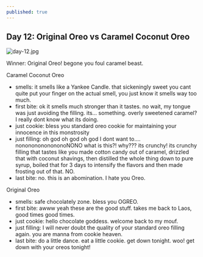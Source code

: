 ```yaml
---
published: true
---
```

## Day 12: Original Oreo vs Caramel Coconut Oreo

![day-12.jpg]({{site.baseurl}}/media/day-12.jpg)

Winner: Original Oreo! begone you foul caramel beast.

Caramel Coconut Oreo
- smells: it smells like a Yankee Candle. that sickeningly sweet you cant quite put your finger on the actual smell, you just know it smells way too much.
- first bite: ok it smells much stronger than it tastes. no wait, my tongue was just avoiding the filling. its… something. overly sweetened caramel? I really dont know what its doing.
- just cookie: bless you standard oreo cookie for maintaining your innocence in this monstrosity
- just filling:  oh god oh god oh god I dont want to…. nonononononononoNONO what is this?! why??? its crunchy! its crunchy filling that tastes like you made cotton candy out of caramel, drizzled that with coconut shavings, then distilled the whole thing down to pure syrup, boiled that for 3 days to intensify the flavors and then made frosting out of that. NO.
- last bite: no. this is an abomination. I hate you Oreo.

Original Oreo
- smells: safe chocolately zone. bless you OGREO.
- first bite: awww yeah these are the good stuff. takes me back to Laos, good times good times.
- just cookie: hello chocolate goddess. welcome back to my mouf.
- just filling:  I will never doubt the quality of your standard oreo filling again. you are manna from cookie heaven.
- last bite: do a little dance. eat a little cookie. get down tonight. woo! get down with your oreos tonight!
